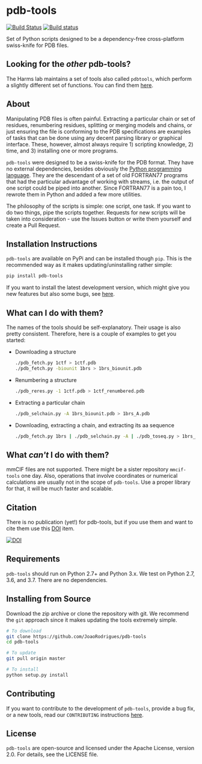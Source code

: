 # pdb-tools 
[![Build Status](https://travis-ci.org/JoaoRodrigues/pdb-tools.svg?branch=version2)](https://travis-ci.org/JoaoRodrigues/pdb-tools)
[![Build status](https://ci.appveyor.com/api/projects/status/vl7cgo6prdda532j/branch/version2?svg=true)](https://ci.appveyor.com/project/JoaoRodrigues/pdb-tools/branch/version2)

Set of Python scripts designed to be a dependency-free cross-platform 
swiss-knife for PDB files.


## Looking for the _other_ pdb-tools?
The Harms lab maintains a set of tools also called `pdbtools`, which perform a
slightly different set of functions. You can find them [here](https://github.com/harmslab/pdbtools).


## About
Manipulating PDB files is often painful. Extracting a particular chain or set of
residues, renumbering residues, splitting or merging models and chains, or just
ensuring the file is conforming to the PDB specifications are examples of tasks
that can be done using any decent parsing library or graphical interface. These,
however, almost always require 1) scripting knowledge, 2) time, and 3) installing
one or more programs.

`pdb-tools` were designed to be a swiss-knife for the PDB format. They have no
external dependencies, besides obviously the [Python programming language](http://www.python.org).
They are the descendant of a set of old FORTRAN77 programs that had the 
particular advantage of working with streams, i.e. the output of one script 
could be piped into another. Since FORTRAN77 is a pain too, I rewrote them in
Python and added a few more utilities. 

The philosophy of the scripts is simple: one script, one task. If you want to 
do two things, pipe the scripts together. Requests for new scripts will be taken
into consideration - use the Issues button or write them yourself and create a
Pull Request.


## Installation Instructions
`pdb-tools` are available on PyPi and can be installed though `pip`. This is the
recommended way as it makes updating/uninstalling rather simple:
```bash
pip install pdb-tools
```

If you want to install the latest development version, which might give you new
features but also some bugs, see [here](#Installing-from-Source).


## What can I do with them?
The names of the tools should be self-explanatory. Their usage is also pretty
consistent. Therefore, here is a couple of examples to get you started:

* Downloading a structure
   ```bash
   ./pdb_fetch.py 1ctf > 1ctf.pdb
   ./pdb_fetch.py -biounit 1brs > 1brs_biounit.pdb
   ```

* Renumbering a structure
   ```bash
   ./pdb_reres.py -1 1ctf.pdb > 1ctf_renumbered.pdb
   ```

* Extracting a particular chain
   ```bash
   ./pdb_selchain.py -A 1brs_biounit.pdb > 1brs_A.pdb
   ```

* Downloading, extracting a chain, and extracting its aa sequence
  ```bash
  ./pdb_fetch.py 1brs | ./pdb_selchain.py -A | ./pdb_toseq.py > 1brs_A.fasta
  ```

## What _can't_ I do with them?
mmCIF files are not supported. There might be a sister repository `mmcif-tools`
one day. Also, operations that involve coordinates or numerical calculations are
usually not in the scope of `pdb-tools`. Use a proper library for that, it will
be much faster and scalable.


## Citation
There is no publication (yet!) for pdb-tools, but if you use them and want to
cite them use this [DOI](http://dx.doi.org/10.5281/zenodo.31158) item.

[![DOI](https://zenodo.org/badge/18453/haddocking/pdb-tools.svg)](https://zenodo.org/badge/latestdoi/18453/haddocking/pdb-tools)


## Requirements
`pdb-tools` should run on Python 2.7+ and Python 3.x. We test on Python 2.7, 3.6,
and 3.7. There are no dependencies.


## Installing from Source
Download the zip archive or clone the repository with git. We recommend the `git`
approach since it makes updating the tools extremely simple.

```bash
# To download
git clone https://github.com/JoaoRodrigues/pdb-tools
cd pdb-tools

# To update
git pull origin master

# To install
python setup.py install
```

## Contributing
If you want to contribute to the development of `pdb-tools`, provide a bug fix,
or a new tools, read our `CONTRIBUTING` instructions [here](CONTRIBUTING.md).

## License
`pdb-tools` are open-source and licensed under the Apache License, version 2.0.
For details, see the LICENSE file.